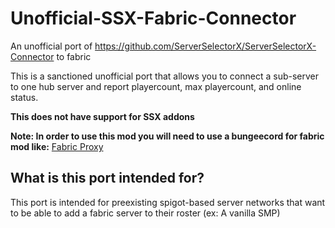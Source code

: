 # Unofficial-SSX-Fabric-Connector
An unofficial port of https://github.com/ServerSelectorX/ServerSelectorX-Connector to fabric

This is a sanctioned unofficial port that allows you to connect a sub-server to one hub server and report playercount, max playercount, and online status.

**This does not have support for SSX addons**

**Note: In order to use this mod you will need to use a bungeecord for fabric mod like:** [Fabric Proxy](https://github.com/OKTW-Network/FabricProxy)
## What is this port intended for?
This port is intended for preexisting spigot-based server networks that want to be able to add a fabric server to their roster (ex: A vanilla SMP)
